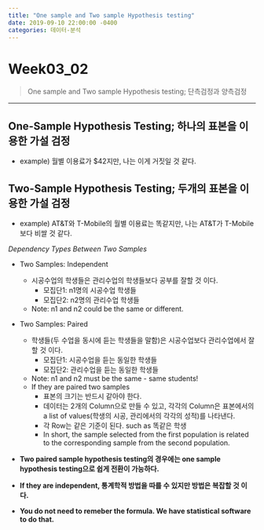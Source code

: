 ```yaml
---
title: "One sample and Two sample Hypothesis testing"
date: 2019-09-10 22:00:00 -0400
categories: 데이터-분석
---
```

# Week03_02

> One sample and Two sample Hypothesis testing; 단측검정과 양측검정

- - -
## One-Sample Hypothesis Testing; 하나의 표본을 이용한 가설 검정
+ example) 월별 이용료가 $42지만, 나는 이게 거짓일 것 같다.
## Two-Sample Hypothesis Testing; 두개의 표본을 이용한 가설 검정
+ example) AT&T와 T-Mobile의 월별 이용료는 똑같지만, 나는 AT&T가 T-Mobile보다 비쌀 것 같다.

*Dependency Types Between Two Samples*
+ Two Samples: Independent
  + 시공수업의 학생들은 관리수업의 학생들보다 공부를 잘할 것 이다.
    + 모집단1: n1명의 시공수업 학생들
    + 모집단2: n2명의 관리수업 학생들
  + Note: n1 and n2 could be the same or different.

+ Two Samples: Paired
  + 학생들(두 수업을 동시에 듣는 학생들을 말함)은 시공수업보다 관리수업에서 잘할 것 이다.
    + 모집단1: 시공수업을 듣는 동일한 학생들
    + 모집단2: 관리수업을 듣는 동일한 학생들
  + Note: n1 and n2 must be the same - same students!
  + If they are paired two samples
    * 표본의 크기는 반드시 같아야 한다.
    * 데이터는 2개의 Column으로 만들 수 있고, 각각의 Column은 표본에서의 a list of values(학생의 시공, 관리에서의 각각의 성적)를 나타낸다.
    * 각 Row는 같은 기준이 된다. such as 똑같은 학생
    * In short, the sample selected from the first population is related to the corresponding sample from the second population.

+ **Two paired sample hypothesis testing의 경우에는 one sample hypothesis testing으로 쉽게 전환이 가능하다.**
+ **If they are independent, 통계학적 방법을 따를 수 있지만 방법은 복잡할 것 이다.**
+ **You do not need to remeber the formula. We have statistical software to do that.**
